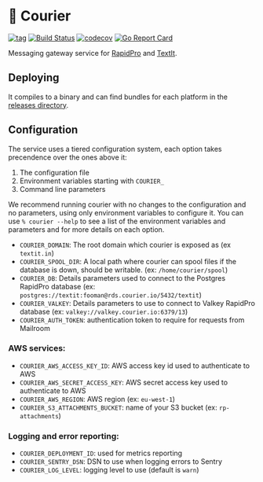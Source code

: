 # 🛫 Courier

[![tag](https://img.shields.io/github/tag/nyaruka/courier.svg)](https://github.com/nyaruka/courier/releases)
[![Build Status](https://github.com/nyaruka/courier/workflows/CI/badge.svg)](https://github.com/nyaruka/courier/actions?query=workflow%3ACI) 
[![codecov](https://codecov.io/gh/nyaruka/courier/branch/main/graph/badge.svg)](https://codecov.io/gh/nyaruka/courier)
[![Go Report Card](https://goreportcard.com/badge/github.com/nyaruka/courier)](https://goreportcard.com/report/github.com/nyaruka/courier)

Messaging gateway service for [RapidPro](https://rapidpro.io) and [TextIt](https://textit.com).

## Deploying

It compiles to a binary and can find bundles for each platform in the [releases directory](https://github.com/nyaruka/courier/releases).

## Configuration

The service uses a tiered configuration system, each option takes precendence over the ones above it:

 1. The configuration file
 2. Environment variables starting with `COURIER_` 
 3. Command line parameters

We recommend running courier with no changes to the configuration and no parameters, using only
environment variables to configure it. You can use `% courier --help` to see a list of the
environment variables and parameters and for more details on each option.

 * `COURIER_DOMAIN`: The root domain which courier is exposed as (ex `textit.in`)
 * `COURIER_SPOOL_DIR`: A local path where courier can spool files if the database is down, should be writable. (ex: `/home/courier/spool`)
 * `COURIER_DB`: Details parameters used to connect to the Postgres RapidPro database (ex: `postgres://textit:fooman@rds.courier.io/5432/textit`)
 * `COURIER_VALKEY`: Details parameters to use to connect to Valkey RapidPro database (ex: `valkey://valkey.courier.io:6379/13`)
 * `COURIER_AUTH_TOKEN`: authentication token to require for requests from Mailroom

### AWS services:

 * `COURIER_AWS_ACCESS_KEY_ID`: AWS access key id used to authenticate to AWS
 * `COURIER_AWS_SECRET_ACCESS_KEY`: AWS secret access key used to authenticate to AWS
 * `COURIER_AWS_REGION`: AWS region (ex: `eu-west-1`)
 * `COURIER_S3_ATTACHMENTS_BUCKET`: name of your S3 bucket (ex: `rp-attachments`)

### Logging and error reporting:

 * `COURIER_DEPLOYMENT_ID`: used for metrics reporting
 * `COURIER_SENTRY_DSN`: DSN to use when logging errors to Sentry
 * `COURIER_LOG_LEVEL`: logging level to use (default is `warn`)

